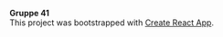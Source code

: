 **Gruppe 41**  
This project was bootstrapped with [Create React App](https://github.com/facebookincubator/create-react-app).